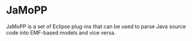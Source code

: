 JaMoPP
======

JaMoPP is a set of Eclipse plug-ins that can be used to parse Java source code into EMF-based models and vice versa.